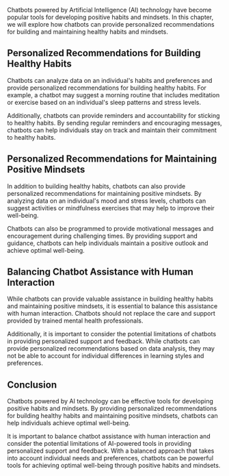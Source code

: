 
Chatbots powered by Artificial Intelligence (AI) technology have become popular tools for developing positive habits and mindsets. In this chapter, we will explore how chatbots can provide personalized recommendations for building and maintaining healthy habits and mindsets.

Personalized Recommendations for Building Healthy Habits
--------------------------------------------------------

Chatbots can analyze data on an individual's habits and preferences and provide personalized recommendations for building healthy habits. For example, a chatbot may suggest a morning routine that includes meditation or exercise based on an individual's sleep patterns and stress levels.

Additionally, chatbots can provide reminders and accountability for sticking to healthy habits. By sending regular reminders and encouraging messages, chatbots can help individuals stay on track and maintain their commitment to healthy habits.

Personalized Recommendations for Maintaining Positive Mindsets
--------------------------------------------------------------

In addition to building healthy habits, chatbots can also provide personalized recommendations for maintaining positive mindsets. By analyzing data on an individual's mood and stress levels, chatbots can suggest activities or mindfulness exercises that may help to improve their well-being.

Chatbots can also be programmed to provide motivational messages and encouragement during challenging times. By providing support and guidance, chatbots can help individuals maintain a positive outlook and achieve optimal well-being.

Balancing Chatbot Assistance with Human Interaction
---------------------------------------------------

While chatbots can provide valuable assistance in building healthy habits and maintaining positive mindsets, it is essential to balance this assistance with human interaction. Chatbots should not replace the care and support provided by trained mental health professionals.

Additionally, it is important to consider the potential limitations of chatbots in providing personalized support and feedback. While chatbots can provide personalized recommendations based on data analysis, they may not be able to account for individual differences in learning styles and preferences.

Conclusion
----------

Chatbots powered by AI technology can be effective tools for developing positive habits and mindsets. By providing personalized recommendations for building healthy habits and maintaining positive mindsets, chatbots can help individuals achieve optimal well-being.

It is important to balance chatbot assistance with human interaction and consider the potential limitations of AI-powered tools in providing personalized support and feedback. With a balanced approach that takes into account individual needs and preferences, chatbots can be powerful tools for achieving optimal well-being through positive habits and mindsets.
